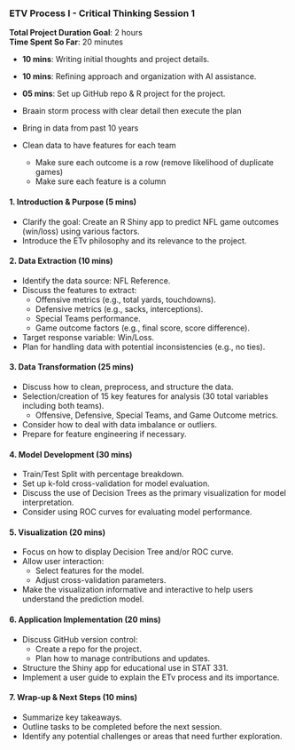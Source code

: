

### **ETV Process I - Critical Thinking Session 1**
**Total Project Duration Goal**: 2 hours  
**Time Spent So Far**: 20 minutes  
   - **10 mins**: Writing initial thoughts and project details.
   - **10 mins**: Refining approach and organization with AI assistance.
   - **05 mins**: Set up GitHub repo & R project for the project.

- Braain storm process with clear detail then execute the plan
- Bring in data from past 10 years
- Clean data to have features for each team
   - Make sure each outcome is a row (remove likelihood of duplicate games)
   - Make sure each feature is a column


#### **1. Introduction & Purpose (5 mins)**
   - Clarify the goal: Create an R Shiny app to predict NFL game outcomes (win/loss) using various factors.
   - Introduce the ETv philosophy and its relevance to the project.

#### **2. Data Extraction (10 mins)**
   - Identify the data source: NFL Reference.
   - Discuss the features to extract:
     - Offensive metrics (e.g., total yards, touchdowns).
     - Defensive metrics (e.g., sacks, interceptions).
     - Special Teams performance.
     - Game outcome factors (e.g., final score, score difference).
   - Target response variable: Win/Loss.
   - Plan for handling data with potential inconsistencies (e.g., no ties).

#### **3. Data Transformation (25 mins)**
   - Discuss how to clean, preprocess, and structure the data.
   - Selection/creation of 15 key features for analysis (30 total variables including both teams).
     - Offensive, Defensive, Special Teams, and Game Outcome metrics.
   - Consider how to deal with data imbalance or outliers.
   - Prepare for feature engineering if necessary.

#### **4. Model Development (30 mins)**
   - Train/Test Split with percentage breakdown.
   - Set up k-fold cross-validation for model evaluation.
   - Discuss the use of Decision Trees as the primary visualization for model interpretation.
   - Consider using ROC curves for evaluating model performance.

#### **5. Visualization (20 mins)**
   - Focus on how to display Decision Tree and/or ROC curve.
   - Allow user interaction:
     - Select features for the model.
     - Adjust cross-validation parameters.
   - Make the visualization informative and interactive to help users understand the prediction model.

#### **6. Application Implementation (20 mins)**
   - Discuss GitHub version control:
     - Create a repo for the project.
     - Plan how to manage contributions and updates.
   - Structure the Shiny app for educational use in STAT 331.
   - Implement a user guide to explain the ETv process and its importance.

#### **7. Wrap-up & Next Steps (10 mins)**
   - Summarize key takeaways.
   - Outline tasks to be completed before the next session.
   - Identify any potential challenges or areas that need further exploration.

